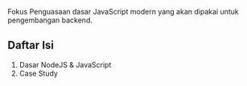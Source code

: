 Fokus Penguasaan dasar JavaScript modern yang akan dipakai untuk pengembangan backend.

## Daftar Isi

1. Dasar NodeJS & JavaScript
2. Case Study